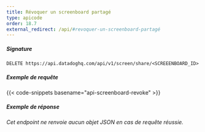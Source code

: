 ```yaml
---
title: Révoquer un screenboard partagé 
type: apicode
order: 18.7
external_redirect: /api/#revoquer-un-screenboard-partagé
---
```


##### Signature
`DELETE https://api.datadoghq.com/api/v1/screen/share/<SCREEENBOARD_ID>`
##### Exemple de requête
{{< code-snippets basename="api-screenboard-revoke" >}}
##### Exemple de réponse
*Cet endpoint ne renvoie aucun objet JSON en cas de requête réussie.*

